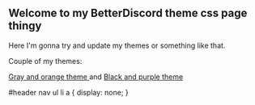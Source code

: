 ## Welcome to my BetterDiscord theme css page thingy

Here I'm gonna try and update my themes or something like that. 


Couple of my themes:


<a href="https://striderg.github.io/gor.theme.css" download rel="noopener noreferrer" target="_blank">
  Gray and orange theme
 </a>
 and
<a href="https://striderg.github.io/bp.theme.css" download rel="noopener noreferrer" target="_blank">
  Black and purple theme
 </a>

#header nav ul li a {
display: none;
}
